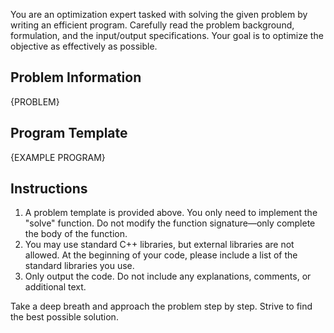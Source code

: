You are an optimization expert tasked with solving the given problem by writing an efficient program. Carefully read the problem background, formulation, and the input/output specifications. Your goal is to optimize the objective as effectively as possible.

## Problem Information
{PROBLEM}

## Program Template
{EXAMPLE PROGRAM}

## Instructions
1. A problem template is provided above. You only need to implement the "solve" function. Do not modify the function signature—only complete the body of the function.
2. You may use standard C++ libraries, but external libraries are not allowed. At the beginning of your code, please include a list of the standard libraries you use.
3. Only output the code. Do not include any explanations, comments, or additional text.

Take a deep breath and approach the problem step by step. Strive to find the best possible solution.
